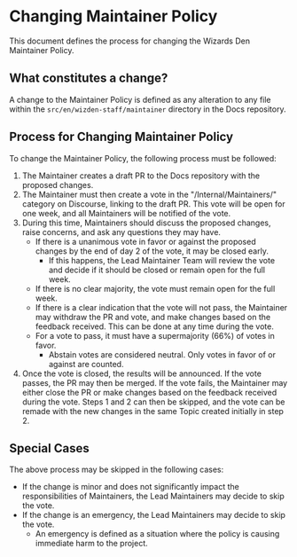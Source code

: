 # Changing Maintainer Policy

This document defines the process for changing the Wizards Den Maintainer Policy.

## What constitutes a change?

A change to the Maintainer Policy is defined as any alteration to any file within the `src/en/wizden-staff/maintainer` directory in the Docs repository.

## Process for Changing Maintainer Policy

To change the Maintainer Policy, the following process must be followed:
1. The Maintainer creates a draft PR to the Docs repository with the proposed changes.
2. The Maintainer must then create a vote in the "/Internal/Maintainers/" category on Discourse, linking to the draft PR. This vote will be open for one week, and all Maintainers will be notified of the vote.
2. During this time, Maintainers should discuss the proposed changes, raise concerns, and ask any questions they may have.
   - If there is a unanimous vote in favor or against the proposed changes by the end of day 2 of the vote, it may be closed early.
     - If this happens, the Lead Maintainer Team will review the vote and decide if it should be closed or remain open for the full week.
   - If there is no clear majority, the vote must remain open for the full week.
   - If there is a clear indication that the vote will not pass, the Maintainer may withdraw the PR and vote, and make changes based on the feedback received. This can be done at any time during the vote.
   - For a vote to pass, it must have a supermajority (66%) of votes in favor. 
     - Abstain votes are considered neutral. Only votes in favor of or against are counted.
3. Once the vote is closed, the results will be announced. If the vote passes, the PR may then be merged. If the vote fails, the Maintainer may either close the PR or make changes based on the feedback received during the vote. Steps 1 and 2 can then be skipped, and the vote can be remade with the new changes in the same Topic created initially in step 2.

## Special Cases

The above process may be skipped in the following cases:
- If the change is minor and does not significantly impact the responsibilities of Maintainers, the Lead Maintainers may decide to skip the vote.
- If the change is an emergency, the Lead Maintainers may decide to skip the vote.
  - An emergency is defined as a situation where the policy is causing immediate harm to the project.

